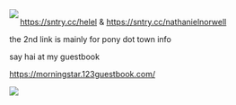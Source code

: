 <img align="left" src="https://i.imgur.com/Ve0kaEc.png">





https://sntry.cc/helel & https://sntry.cc/nathanielnorwell

the 2nd link is mainly for pony dot town info

say hai at my guestbook

https://morningstar.123guestbook.com/

![](https://i.imgur.com/fJeAtKR.jpg)
